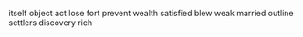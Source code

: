 itself object act lose fort prevent wealth satisfied blew weak married outline settlers discovery rich
